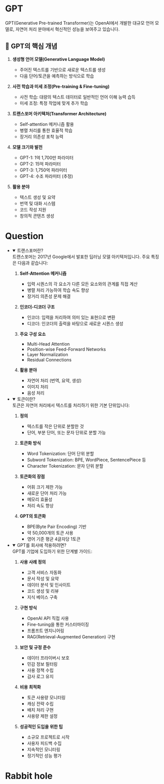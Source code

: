 # GPT

GPT(Generative Pre-trained Transformer)는 OpenAI에서 개발한 대규모 언어 모델로, 자연어 처리 분야에서 혁신적인 성능을 보여주고 있습니다.

## 📌 GPT의 핵심 개념

1. **생성형 언어 모델(Generative Language Model)**
   - 주어진 텍스트를 기반으로 새로운 텍스트를 생성
   - 다음 단어/토큰을 예측하는 방식으로 학습

2. **사전 학습과 미세 조정(Pre-training & Fine-tuning)**
   - 사전 학습: 대량의 텍스트 데이터로 일반적인 언어 이해 능력 습득
   - 미세 조정: 특정 작업에 맞게 추가 학습

3. **트랜스포머 아키텍처(Transformer Architecture)**
   - Self-attention 메커니즘 활용
   - 병렬 처리를 통한 효율적 학습
   - 장거리 의존성 포착 능력

4. **모델 크기와 발전**
   - GPT-1: 1억 1,700만 파라미터
   - GPT-2: 15억 파라미터
   - GPT-3: 1,750억 파라미터
   - GPT-4: 수조 파라미터 (추정)

5. **활용 분야**
   - 텍스트 생성 및 요약
   - 번역 및 대화 시스템
   - 코드 작성 지원
   - 창의적 콘텐츠 생성


# Question

- <details open>
  <summary>트랜스포머란?</summary>
  트랜스포머는 2017년 Google에서 발표한 딥러닝 모델 아키텍처입니다. 주요 특징은 다음과 같습니다:

  1. **Self-Attention 메커니즘**
     - 입력 시퀀스의 각 요소가 다른 모든 요소와의 관계를 직접 계산
     - 병렬 처리 가능하여 학습 속도 향상
     - 장거리 의존성 문제 해결

  2. **인코더-디코더 구조**
     - 인코더: 입력을 처리하여 의미 있는 표현으로 변환
     - 디코더: 인코더의 출력을 바탕으로 새로운 시퀀스 생성

  3. **주요 구성 요소**
     - Multi-Head Attention
     - Position-wise Feed-Forward Networks
     - Layer Normalization
     - Residual Connections

  4. **활용 분야**
     - 자연어 처리 (번역, 요약, 생성)
     - 이미지 처리
     - 음성 처리
  </details>

- <details open>
  <summary>토큰이란?</summary>
  토큰은 자연어 처리에서 텍스트를 처리하기 위한 기본 단위입니다:

  1. **정의**
     - 텍스트를 작은 단위로 분할한 것
     - 단어, 부분 단어, 또는 문자 단위로 분할 가능

  2. **토큰화 방식**
     - Word Tokenization: 단어 단위 분할
     - Subword Tokenization: BPE, WordPiece, SentencePiece 등
     - Character Tokenization: 문자 단위 분할

  3. **토큰화의 장점**
     - 어휘 크기 제한 가능
     - 새로운 단어 처리 가능
     - 메모리 효율성
     - 처리 속도 향상

  4. **GPT의 토큰화**
     - BPE(Byte Pair Encoding) 기반
     - 약 50,000개의 토큰 사용
     - 영어 기준 평균 4글자당 1토큰
  </details>

- <details open>
  <summary>GPT를 회사에 적용하려면?</summary>
  GPT를 기업에 도입하기 위한 단계별 가이드:

  1. **사용 사례 정의**
     - 고객 서비스 자동화
     - 문서 작성 및 요약
     - 데이터 분석 및 인사이트
     - 코드 생성 및 리뷰
     - 지식 베이스 구축

  2. **구현 방식**
     - OpenAI API 직접 사용
     - Fine-tuning을 통한 커스터마이징
     - 프롬프트 엔지니어링
     - RAG(Retrieval-Augmented Generation) 구현

  3. **보안 및 규정 준수**
     - 데이터 프라이버시 보호
     - 민감 정보 필터링
     - 사용 정책 수립
     - 감사 로그 유지

  4. **비용 최적화**
     - 토큰 사용량 모니터링
     - 캐싱 전략 수립
     - 배치 처리 구현
     - 사용량 제한 설정

  5. **성공적인 도입을 위한 팁**
     - 소규모 프로젝트로 시작
     - 사용자 피드백 수집
     - 지속적인 모니터링
     - 정기적인 성능 평가
  </details>

# Rabbit hole
